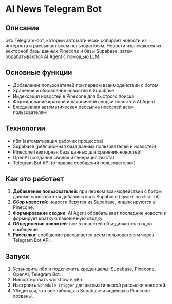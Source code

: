 # AI News Telegram Bot

## Описание
Это Telegram-бот, который автоматически собирает новости из интернета и рассылает всем пользователям. Новости извлекаются из векторной базы данных Pinecone и базы Supabase, затем обрабатываются AI Agent с помощью LLM.

## Основные функции
- Добавление пользователей при первом взаимодействии с ботом
- Хранение и обновление новостей в Supabase
- Индексация новостей в Pinecone для быстрого поиска
- Формирование краткой и лаконичной сводки новостей AI Agent
- Ежедневная автоматическая рассылка новостей всем пользователям

## Технологии
- n8n (автоматизация рабочих процессов)
- Supabase (реляционная база данных пользователей и новостей)
- Pinecone (векторная база данных для хранения новостей)
- OpenAI (создание сводок и генерация текста)
- Telegram Bot API (отправка сообщений пользователям)

## Как это работает
1. **Добавление пользователей**: при первом взаимодействии с ботом данные пользователя добавляются в Supabase (`upsert` по `chat_id`).
2. **Сбор новостей**: новости берутся из Supabase, индексируются в Pinecone.
3. **Формирование сводки**: AI Agent обрабатывает последние новости и формирует краткую лаконичную сводку.
4. **Объединение новостей**: все 5 новостей объединяются в одно сообщение.
5. **Рассылка**: сообщение рассылается всем пользователям через Telegram Bot API.

## Запуск
1. Установить n8n и подключить креденшалы: Supabase, Pinecone, OpenAI, Telegram Bot.
2. Импортировать workflow в n8n.
3. Настроить `Schedule Trigger` для автоматической рассылки новостей.
4. Убедиться, что все таблицы в Supabase и индексы в Pinecone созданы.
